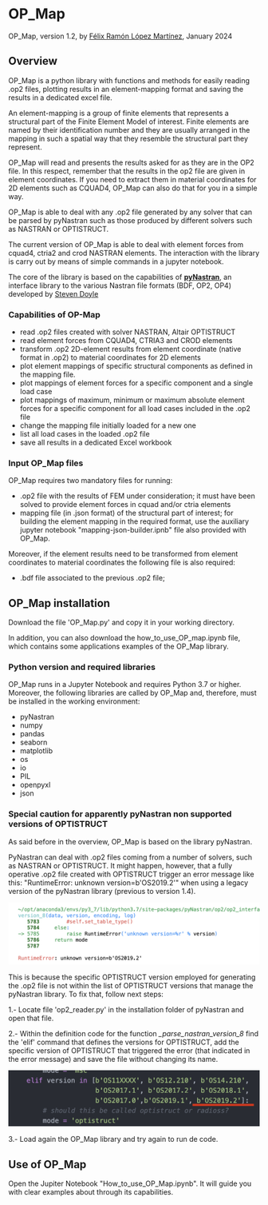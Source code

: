 # OP_Map
OP_Map, version 1.2, by [Félix Ramón López Martínez](mailto:frlopezm@gmail.com), January 2024

## Overview

OP_Map is a python library with functions and methods for easily reading .op2 files, plotting results in an element-mapping format and saving the results in a dedicated excel file.

An element-mapping is a group of finite elements that represents a structural part of the Finite Element Model of interest. Finite elements are named by their identification number and they are usually arranged in the mapping in such a spatial way that they resemble the structural part they represent.

OP_Map will read and presents the results asked for as they are in the OP2 file. In this respect, remember that the results in the op2 file are given in element coordinates. If you need to extract them in material coordinates for 2D elements such as CQUAD4, OP_Map can also do that for you in a simple way.

OP_Map is able to deal with any .op2 file generated by any solver that can be parsed by pyNastran such as those produced by different solvers such as NASTRAN or OPTISTRUCT.

The current version of OP_Map is able to deal with element forces from cquad4, ctria2 and crod NASTRAN elements. The interaction with the library is carry out by means of simple commands in a jupyter notebook.

The core of the library is based on the capabilities of **[pyNastran](https://pynastran-git.readthedocs.io/en/latest/#)**, an interface library to the various Nastran file formats (BDF, OP2, OP4) developed by [Steven Doyle](mailto:mesheb82@gmail.com)


### Capabilities of OP-Map
+ read .op2 files created with solver NASTRAN, Altair OPTISTRUCT
+ read element forces from CQUAD4, CTRIA3 and CROD elements
+ transform .op2 2D-element results from element coordinate (native format in .op2) to material coordinates for 2D elements
+ plot element mappings of specific structural components as defined in the mapping file.
+ plot mappings of element forces for a specific component and a single load case
+ plot mappings of maximum, minimum or maximum absolute element forces for a specific component for all load cases included in the .op2 file
+ change the mapping file initially loaded for a new one
+ list all load cases in the loaded .op2 file
+ save all results in a dedicated Excel workbook

###  Input OP_Map files
OP_Map requires two mandatory files for running:
+ .op2 file with the results of FEM under consideration; it must have been solved to provide element forces in cquad and/or ctria elements 
+ mapping file (in .json format) of the structural part of interest; for building the element mapping in the required format, use the auxiliary jupyter notebook "mapping-json-builder.ipnb" file also provided with OP_Map.

Moreover, if the element results need to be transformed from element coordinates to material coordinates the following file is also required:
+ .bdf file associated to the previous .op2 file;


## OP_Map installation
Download the file 'OP_Map.py' and copy it in your working directory.

In addition, you can also download the how_to_use_OP_map.ipynb file, which contains some applications examples of the OP_Map library.


### Python version and required libraries
OP_Map runs in a Jupyter Notebook and requires Python 3.7 or higher. Moreover, the following libraries are called by OP_Map and, therefore, must be installed in the working environment:
+ pyNastran
+ numpy 
+ pandas
+ seaborn 
+ matplotlib
+ os
+ io
+ PIL
+ openpyxl
+ json


### Special caution for apparently pyNastran non supported versions of OPTISTRUCT
As said before in the overview, OP_Map is based on the library pyNastran.

PyNastran can deal with .op2 files coming from a number of solvers, such as NASTRAN or OPTISTRUCT. It might happen, however, that a fully operative .op2 file created with OPTISTRUCT trigger an error message like this: "RuntimeError: unknown version=b'OS2019.2'" when using a legacy version of the pyNastran library (previous to version 1.4).

<img src="aux_img/optistruct_version_error.png"  style="width: 600px;"/>

This is because the specific OPTISTRUCT version employed for generating the .op2 file is not within the list of OPTISTRUCT versions that manage the pyNastran library. To fix that, follow next steps:

1.- Locate file 'op2_reader.py' in the installation folder of pyNastran and open that file.

2.- Within the definition code for the function *_parse_nastran_version_8* find the 'elif' command that defines the versions for OPTISTRUCT, add the specific version of OPTISTRUCT that triggered the error (that indicated in the error message) and save the file without changing its name.

<img src="aux_img/adding_optistruct_version_to_pyNastran.png" style="width: 600px;"/>


3.- Load again the OP_Map library and try again to run de code.


## Use of OP_Map
Open the Jupiter Notebook "How_to_use_OP_Map.ipynb". It will guide you with clear examples about through its capabilities.
